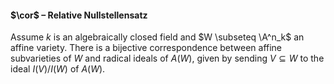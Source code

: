 #### $\cor$ – Relative Nullstellensatz
Assume $k$ is an algebraically closed field and $W \subseteq \A^n_k$ an affine variety. There is a bijective correspondence between affine subvarieties of $W$ and radical ideals of $A(W)$, given by sending $V \subseteq W$ to the ideal $I(V)/I(W)$ of $A(W)$.